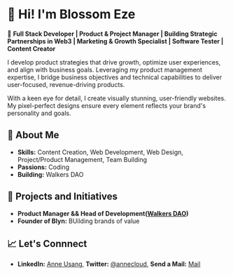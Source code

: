 # 👋 Hi! I'm Blossom Eze

🚀 **Full Stack Developer | Product & Project Manager | Building Strategic Partnerships in Web3 | Marketing & Growth Specialist | Software Tester | Content Creator**  

I develop product strategies that drive growth, optimize user experiences, and align with business goals. Leveraging my product management expertise, I bridge business objectives and technical capabilities to deliver user-focused, revenue-driving products.

With a keen eye for detail, I create visually stunning, user-friendly websites. My pixel-perfect designs ensure every element reflects your brand's personality and goals.

## 🌟 About Me  
- **Skills:** Content Creation, Web Development, Web Design, Project/Product Management, Team Building
- **Passions:** Coding
- **Building:** Walkers DAO

## 💼 Projects and Initiatives  
- **Product Manager && Head of Development(<a href="https://x.com/WalkersDAO">Walkers DAO</a>)** 
- **Founder of Blyn:** BUilding brands of value

## 📈 Let's Connnect  
- **LinkedIn:** [Anne Usang](https://www.linkedin.com/in/blossom-eze-801619321/), **Twitter:** [@annecloud](https://twitter.com/0xBlyn), **Send a Mail:** [Mail](mailto:blyneze@gmail.com)

